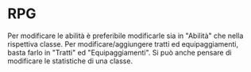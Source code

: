 # RPG

Per modificare le abilità è preferibile modificarle sia in "Abilità" che nella rispettiva classe.
Per modificare/aggiungere tratti ed equipaggiamenti, basta farlo in "Tratti" ed "Equipaggiamenti".
Si può anche pensare di modificare le statistiche di una classe.
